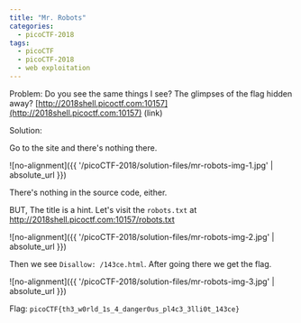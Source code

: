 ```yaml
---
title: "Mr. Robots"
categories:
  - picoCTF-2018
tags:
  - picoCTF
  - picoCTF-2018
  - web exploitation
---
```


Problem: Do you see the same things I see? The glimpses of the flag hidden away? [http://2018shell.picoctf.com:10157](http://2018shell.picoctf.com:10157) (link)

Solution: 

Go to the site and there's nothing there.

![no-alignment]({{ '/picoCTF-2018/solution-files/mr-robots-img-1.jpg' | absolute_url }})

There's nothing in the source code, either.

BUT, The title is a hint. Let's visit the ```robots.txt``` at http://2018shell.picoctf.com:10157/robots.txt

![no-alignment]({{ '/picoCTF-2018/solution-files/mr-robots-img-2.jpg' | absolute_url }})

Then we see ```Disallow: /143ce.html```. After going there we get the flag.

![no-alignment]({{ '/picoCTF-2018/solution-files/mr-robots-img-3.jpg' | absolute_url }})

Flag: ```picoCTF{th3_w0rld_1s_4_danger0us_pl4c3_3lli0t_143ce}```
